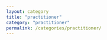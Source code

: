 ```yaml
---
layout: category
title: "practitioner"
category: "practitioner"
permalink: /categories/practitioner/
---
```

